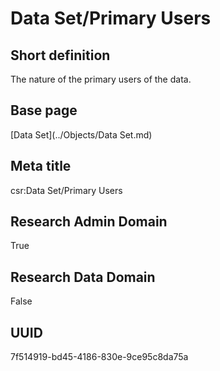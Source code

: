 # Data Set/Primary Users
## Short definition
The nature of the primary users of the data.
## Base page
[Data Set](../Objects/Data Set.md)
## Meta title
csr:Data Set/Primary Users
## Research Admin Domain
True
## Research Data Domain
False
## UUID
7f514919-bd45-4186-830e-9ce95c8da75a
